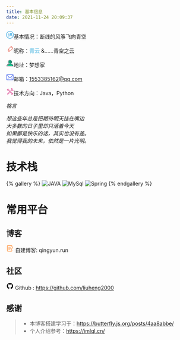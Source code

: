```yaml
---
title: 基本信息
date: 2021-11-24 20:09:37
---
```

<p><svg t="1601711640550" class="icon" viewBox="0 0 1024 1024" version="1.1" xmlns="http://www.w3.org/2000/svg" p-id="16881" width="20" height="20"><path d="M512 1024C229.233778 1024 0 794.766222 0 512 0 229.233778 229.233778 0 512 0 794.766222 0 1024 229.233778 1024 512 1024 794.766222 794.766222 1024 512 1024ZM512 56.888889C260.664889 56.888889 56.888889 260.636444 56.888889 512 56.888889 763.363556 260.664889 967.111111 512 967.111111 763.363556 967.111111 967.111111 763.363556 967.111111 512 967.111111 260.636444 763.363556 56.888889 512 56.888889ZM853.333333 711.111111 796.444444 711.111111C796.444444 632.576 732.757333 568.888889 654.222222 568.888889 575.658667 568.888889 512 632.576 512 711.111111L455.111111 711.111111C455.111111 634.254222 498.716444 567.694222 562.460444 534.499556 531.854222 508.416 512 470.044444 512 426.666667 512 348.131556 575.658667 284.444444 654.222222 284.444444 732.757333 284.444444 796.444444 348.131556 796.444444 426.666667 796.444444 470.044444 776.618667 508.416 745.984 534.499556 809.728 567.694222 853.333333 634.254222 853.333333 711.111111ZM654.222222 341.333333C607.089778 341.333333 568.888889 379.534222 568.888889 426.666667 568.888889 473.799111 607.089778 512 654.222222 512 701.354667 512 739.555556 473.799111 739.555556 426.666667 739.555556 379.534222 701.354667 341.333333 654.222222 341.333333ZM199.111111 512 455.111111 512 455.111111 568.888889 199.111111 568.888889 199.111111 512ZM199.111111 369.777778 455.111111 369.777778 455.111111 426.666667 199.111111 426.666667 199.111111 369.777778ZM398.222222 711.111111 199.111111 711.111111 199.111111 654.222222 398.222222 654.222222 398.222222 711.111111Z" p-id="16882" fill="#1296db"></path></svg>基本情况：断线的风筝飞向青空</p>


<p><svg t="1601711695301" class="icon" viewBox="0 0 1024 1024" version="1.1" xmlns="http://www.w3.org/2000/svg" p-id="17448" width="20" height="20"><path d="M868.519 445.735L549.715 768.292l-228.24-230.917 318.798-322.548c1.088-1.089 2.17-1.082 3.245-0.01l225 227.65c0.532 0.543 0.65 1.185 0.65 1.638 0 0.445-0.118 1.084-0.65 1.63zM428.094 823.403c-0.168 0.04-0.55 0-0.306 0.256L267.089 661.157c-0.078-0.165-0.102-0.586-0.31-0.244l50.922-79.907 188.904 191.117-78.511 51.28z m-84.957-4.258l-28.832-0.827-57.095-57.765 30.652-31.013 71.924 72.767-16.649 16.838z m378.038-625.127L889.092 363.91c3.81 3.854 3.81 10.372-0.007 14.232l-18.622 18.84-181.98-184.121 18.623-18.843c3.808-3.854 10.26-3.854 14.069 0z m191.368 146.165L744.624 170.289c-16.8-17.01-44.165-17.01-60.968 0l-18.81 19.035c-6.407-5.55-14.395-8.718-22.944-8.718-9.478 0-18.385 3.724-25.07 10.486L274.578 537.375l19.133 19.359-54.813 86.004c-8.226 12.915-6.335 30.854 4.404 41.713l21.111 21.36-54.102 54.742 89.873 90.928 56.299 1.613 26.751-27.06 21.114 21.358c6.256 6.338 14.886 9.627 23.52 9.627 6.192 0 12.391-1.69 17.716-5.18l85.003-55.452 19.128 19.355 342.253-346.28c6.685-6.764 10.365-15.777 10.365-25.373-0.004-8.637-3.134-16.71-8.61-23.187l18.813-19.033c16.81-17.006 16.815-44.678 0.007-61.686z" fill="#d81e06" p-id="17449"></path></svg>昵称：<span style="color:skyblue;font-weight:bolder">青云</span> &……青空之云</p>

<p><svg t="1601711340026" class="icon" viewBox="0 0 1024 1024" version="1.1" xmlns="http://www.w3.org/2000/svg" p-id="14072" width="20" height="20"><path d="M833.536 667.136h-256l74.24-106.496c2.048-3.072 5.12-5.632 8.704-7.68 74.752-40.448 121.344-118.272 121.344-203.776 0-127.488-102.912-230.912-229.376-230.912S322.56 222.208 322.56 349.696c0 84.992 46.592 163.328 121.344 203.776 3.584 2.048 6.656 4.608 8.704 7.68l74.24 106.496H315.392l-178.688 250.368h857.6l-160.768-250.88z" fill="#17E6A1" p-id="14073"></path><path d="M377.344 593.408l113.664 161.792c7.68 11.264 23.04 13.824 33.792 6.144 2.048-1.536 4.096-3.584 6.144-6.144l113.664-161.792c86.016-48.128 138.752-138.752 138.752-237.568 0-150.016-122.368-272.384-272.384-272.384S238.592 205.312 238.592 355.84c0 98.816 52.736 188.928 138.752 237.568z m133.632-461.312c123.392 0 223.744 100.352 223.744 223.744 0 82.432-45.056 158.208-118.272 197.12-3.584 2.048-6.144 4.608-8.192 7.68l-97.28 137.728-97.28-137.728c-2.048-3.072-5.12-5.632-8.192-7.68-72.704-38.912-118.272-114.688-118.272-197.12 0-123.392 100.352-223.744 223.744-223.744z m0 345.6c68.096 0 123.392-55.296 123.392-123.392s-55.296-123.392-123.392-123.392S387.584 286.72 387.584 354.816c0 67.584 55.296 122.88 123.392 122.88z m0-197.632c40.96 0 74.24 33.28 74.24 74.24s-33.28 74.24-74.24 74.24-74.24-33.28-74.24-74.24c0-40.448 33.28-74.24 74.24-74.24z m471.552 649.216c-4.096 7.68-12.288 11.264-21.504 11.264H60.416c-8.704 0-16.896-3.584-21.504-11.264-4.096-7.68-4.096-16.384 0.512-24.064l147.456-242.176c4.608-7.168 12.288-12.8 20.992-12.8H358.4c13.312 0 24.576 11.264 24.576 24.576s-10.752 24.576-24.576 24.576H221.696l-117.76 191.488h813.568l-117.248-191.488h-136.704c-13.312 0-24.576-11.264-24.576-24.576s10.752-24.576 24.576-24.576H814.08c8.704 0 16.384 6.144 20.992 13.312l147.456 241.152c4.096 7.168 4.608 16.896 0 24.576z" fill="#272636" p-id="14074"></path></svg>地址：梦想家</p>

<p><svg t="1601712171407" class="icon" viewBox="0 0 1024 1024" version="1.1" xmlns="http://www.w3.org/2000/svg" p-id="13058" width="20" height="20"><path d="M597.172 531.547c-9.668-9.857-9.514-25.686 0.344-35.353 9.857-9.668 25.686-9.514 35.353 0.343L941.85 811.58c9.667 9.858 9.514 25.686-0.344 35.354-9.857 9.668-25.686 9.514-35.354-0.343L597.172 531.547zM117.85 846.59c-9.668 9.857-25.497 10.01-35.354 0.343-9.858-9.668-10.011-25.496-0.344-35.354l308.98-315.042c9.667-9.857 25.496-10.011 35.353-0.343 9.858 9.667 10.012 25.496 0.344 35.353L117.848 846.59z" fill="#85A5FF" p-id="13059"></path><path d="M82.151 216.505c-9.667-9.857-9.514-25.686 0.344-35.354 9.857-9.667 25.686-9.514 35.354 0.344l340.605 347.29c29.004 29.572 76.489 30.033 106.061 1.03 0.347-0.34 0.69-0.684 1.03-1.03l340.606-347.29c9.668-9.858 25.497-10.011 35.354-0.344 9.858 9.668 10.011 25.497 0.344 35.354l-340.606 347.29a125 125 0 0 1-1.718 1.717c-49.287 48.339-128.429 47.57-176.768-1.718L82.151 216.505z" fill="#2F54EB" p-id="13060"></path><path d="M95 191v643h835V191H95z m0-60h835c33.137 0 60 26.863 60 60v643c0 33.137-26.863 60-60 60H95c-33.137 0-60-26.863-60-60V191c0-33.137 26.863-60 60-60z" fill="#2F54EB" p-id="13061"></path></svg>邮箱：<a href="mailto:2221461606@qq.com">1553385162@qq.com</a> </p>

<p><svg t="1601711468901" class="icon" viewBox="0 0 1024 1024" version="1.1" xmlns="http://www.w3.org/2000/svg" p-id="15267" width="20" height="20"><path d="M803.4 963c-32.8 0-65.2-12.8-89.2-36.6-36-36-46.4-90-27.6-136.4L293.2 396.4c-46.2 18.8-100.4 8.4-136.4-27.6-36.4-36.4-47-92.8-26-139.8 2.6-6 8.2-10.4 14.6-11.6 6.4-1.2 13.2 0.8 17.8 5.6l46.6 46.6 38.4-38.4-46.6-46.6c-4.6-4.6-6.8-11.4-5.6-17.8 1.2-6.4 5.6-12 11.6-14.6 47.2-21 103.4-10.4 139.8 26 36 36 46.4 90 27.6 136.4L768.8 708c46.2-18.8 100.4-8.4 136.4 27.6 36.4 36.4 47 92.8 26 139.8-2.6 6-8.2 10.4-14.6 11.6-6.4 1.2-13.2-0.8-17.8-5.6L852 834.8l-38.4 38.4 46.6 46.6c4.6 4.6 6.8 11.4 5.6 17.8-1.2 6.4-5.6 12-11.6 14.6-16.2 7.2-33.6 10.8-50.8 10.8z m-506-610.6c5.2 0 10.2 2 14.2 5.8l413.6 413.6c6.4 6.4 7.6 16 3.4 24-18.6 33.2-12.8 75.4 14.2 102.4 17.2 17.2 40.6 25.8 64.2 25l-35.4-35.4c-3.8-3.8-5.8-8.8-5.8-14.2s2.2-10.4 5.8-14.2l66.8-66.8c7.8-7.8 20.4-7.8 28.2 0L902 828c1-23.4-7.8-47-25-64.2-27-27-69.2-32.8-102.4-14.2-7.8 4.4-17.6 3-24-3.4L337 332.8c-6.4-6.4-7.6-16-3.4-24 18.6-33.2 12.8-75.4-14.2-102.4-17.2-17.2-40.6-25.8-64.2-25l35.4 35.4c3.8 3.8 5.8 8.8 5.8 14.2s-2.2 10.4-5.8 14.2L224 312c-3.8 3.8-8.8 5.8-14.2 5.8-5.4 0-10.4-2.2-14.2-5.8l-35.4-35.4c-1 23.4 7.8 47 25 64.2 27 27 69.2 32.8 102.4 14.2 3-1.8 6.4-2.6 9.8-2.6z" fill="#d4237a" p-id="15268"></path><path d="M218.6 950.2c-5.4 0-10.4-2.2-14.2-5.8l-65.4-65.4c-3.8-3.8-5.8-8.8-5.8-14.2s2.2-10.4 5.8-14.2l262.4-262.4c7.8-7.8 20.4-7.8 28.2 0 7.8 7.8 7.8 20.4 0 28.2l-248 248.4 37 37 248.2-248.2c7.8-7.8 20.4-7.8 28.2 0 7.8 7.8 7.8 20.4 0 28.2L232.8 944.4c-3.8 3.6-9 5.8-14.2 5.8zM648.2 516c-5.2 0-10.2-2-14.2-5.8-7.8-7.8-7.8-20.4 0-28.2l188.2-188.2c6.6-6.6 17.2-7.8 25-2.6 0.6 0.4 15.8 10.4 37.2 31.8 12 12 25.2 31.4 37 51.2-2.6-33.4-9.6-72.4-26-105.8-27-54.8-102.6-129.6-134-159.4l-48 48 71.4 71.4c7.8 7.8 7.8 20.4 0 28.2l-188.2 188.2c-7.8 7.8-20.4 7.8-28.2 0-7.8-7.8-7.8-20.4 0-28.2l174-174-71.4-71.4c-7.8-7.8-7.8-20.4 0-28.2l75.6-75.6c7.6-7.6 19.6-7.8 27.6-0.8 4.8 4.4 119.4 107.8 157 184.4 42.8 86.8 30 199.6 29.4 204.4-1 8.8-7.8 16-16.6 17.4-8.8 1.4-17.4-3.2-21.4-11.2-10.8-23-44-87.6-66.6-110-7-7-13.2-12.6-18-16.6L662.4 510c-4 4-9 6-14.2 6z" fill="#d4237a" p-id="15269"></path></svg>技术方向：Java，Python</p>


<i class="icon-geyan">格言</i>
<i>
<div>想这些年总是把期待明天挂在嘴边</div>
<div>大多数的日子里却只活着今天</div>
<div>如果都是快乐的话，其实也没有差。</div>
<div>我觉得我的未来，依然是一片光明。</div>
</i>

<h1 id="技术栈"><a href="#技术栈" class="headerlink" title="技术栈"></a>技术栈</h1>

{% gallery %}
![JAVA](https://cdn.jsdelivr.net/gh/youthlql/youthlql/img/java.svg)
![MySql](https://cdn.jsdelivr.net/gh/youthlql/youthlql/img/mysql.png)
![Spring](https://cdn.jsdelivr.net/gh/youthlql/youthlql/img/spring.png)
{% endgallery %}


# 常用平台
## 博客
<svg t="1637914533425" class="icon" viewBox="0 0 1024 1024" version="1.1" xmlns="http://www.w3.org/2000/svg" p-id="9695" width="20" height="20"><path d="M606.208 307.2H307.2a30.72 30.72 0 0 0 0 61.44h296.96a30.72 30.72 0 1 0 0-61.44zM633.856 506.368a30.72 30.72 0 0 0-30.72-30.72H307.2a30.72 30.72 0 0 0 0 61.44h296.96a30.72 30.72 0 0 0 29.696-30.72zM313.856 644.096a30.72 30.72 0 0 0-30.72 30.72 30.208 30.208 0 0 0 30.72 30.72h208.384a30.72 30.72 0 0 0 30.72-30.72 30.72 30.72 0 0 0-30.72-30.72zM921.6 274.432a38.4 38.4 0 0 0-51.2 13.824l-245.76 425.472a37.888 37.888 0 0 0 13.824 51.2 38.4 38.4 0 0 0 51.2-14.336l245.248-425.472a37.888 37.888 0 0 0-13.312-50.688z" fill="#FF9746" p-id="9696"></path><path d="M778.24 735.744a38.4 38.4 0 0 0-38.4 38.4v72.192a12.8 12.8 0 0 1-12.8 12.8H204.8a12.8 12.8 0 0 1-12.8-12.8V170.496A12.8 12.8 0 0 1 204.8 157.696h522.24a12.8 12.8 0 0 1 12.8 12.8v97.28a38.4 38.4 0 0 0 76.8 0v-97.28a89.6 89.6 0 0 0-89.6-89.6H204.8a90.112 90.112 0 0 0-89.6 89.6v675.84A89.6 89.6 0 0 0 204.8 935.936h522.24a89.6 89.6 0 0 0 92.16-89.6v-72.192a37.888 37.888 0 0 0-40.96-38.4z" fill="#FF9746" p-id="9697"></path></svg> 自建博客: qingyun.run

## 社区

<svg t="1637914696124" class="icon" viewBox="0 0 1024 1024" version="1.1" xmlns="http://www.w3.org/2000/svg" p-id="11187" width="20" height="20"><path d="M512 85.333333C276.266667 85.333333 85.333333 276.266667 85.333333 512a426.410667 426.410667 0 0 0 291.754667 404.821333c21.333333 3.712 29.312-9.088 29.312-20.309333 0-10.112-0.554667-43.690667-0.554667-79.445333-107.178667 19.754667-134.912-26.112-143.445333-50.133334-4.821333-12.288-25.6-50.133333-43.733333-60.288-14.933333-7.978667-36.266667-27.733333-0.554667-28.245333 33.621333-0.554667 57.6 30.933333 65.621333 43.733333 38.4 64.512 99.754667 46.378667 124.245334 35.2 3.754667-27.733333 14.933333-46.378667 27.221333-57.045333-94.933333-10.666667-194.133333-47.488-194.133333-210.688 0-46.421333 16.512-84.778667 43.733333-114.688-4.266667-10.666667-19.2-54.4 4.266667-113.066667 0 0 35.712-11.178667 117.333333 43.776a395.946667 395.946667 0 0 1 106.666667-14.421333c36.266667 0 72.533333 4.778667 106.666666 14.378667 81.578667-55.466667 117.333333-43.690667 117.333334-43.690667 23.466667 58.666667 8.533333 102.4 4.266666 113.066667 27.178667 29.866667 43.733333 67.712 43.733334 114.645333 0 163.754667-99.712 200.021333-194.645334 210.688 15.445333 13.312 28.8 38.912 28.8 78.933333 0 57.045333-0.554667 102.912-0.554666 117.333334 0 11.178667 8.021333 24.490667 29.354666 20.224A427.349333 427.349333 0 0 0 938.666667 512c0-235.733333-190.933333-426.666667-426.666667-426.666667z" fill="#000000" p-id="11188"></path></svg> Github : https://github.com/liuheng2000

## 感谢

> - 本博客搭建学习于：https://butterfly.js.org/posts/4aa8abbe/
> - 个人介绍参考：https://imlql.cn/